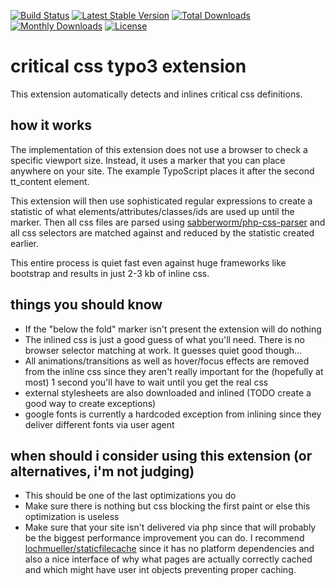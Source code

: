 [![Build Status](https://travis-ci.org/Nemo64/critical_css.svg?branch=master)](https://travis-ci.org/Nemo64/critical_css)
[![Latest Stable Version](https://poser.pugx.org/nemo64/critical_css/v/stable)](https://packagist.org/packages/nemo64/critical_css)
[![Total Downloads](https://poser.pugx.org/nemo64/critical_css/downloads)](https://packagist.org/packages/nemo64/critical_css)
[![Monthly Downloads](https://poser.pugx.org/nemo64/critical_css/d/monthly)](https://packagist.org/packages/nemo64/critical_css)
[![License](https://poser.pugx.org/nemo64/critical_css/license)](https://packagist.org/packages/nemo64/critical_css)

# critical css typo3 extension

This extension automatically detects and inlines critical css definitions.

## how it works

The implementation of this extension does not use a browser to check a specific viewport size.
Instead, it uses a marker that you can place anywhere on your site.
The example TypoScript places it after the second tt_content element.

This extension will then use sophisticated regular expressions to create a statistic
of what elements/attributes/classes/ids are used up until the marker.
Then all css files are parsed using [sabberworm/php-css-parser](https://github.com/sabberworm/PHP-CSS-Parser)
and all css selectors are matched against and reduced by the statistic created earlier. 

This entire process is quiet fast even against huge frameworks like bootstrap and results in just 2-3 kb of inline css.

## things you should know

- If the "below the fold" marker isn't present the extension will do nothing
- The inlined css is just a good guess of what you'll need. There is no browser selector matching at work. It guesses quiet good though...
- All animations/transitions as well as hover/focus effects are removed from the inline css since they aren't really important for the (hopefully at most) 1 second you'll have to wait until you get the real css 
- external stylesheets are also downloaded and inlined (TODO create a good way to create exceptions)
- google fonts is currently a hardcoded exception from inlining since they deliver different fonts via user agent

## when should i consider using this extension (or alternatives, i'm not judging)

- This should be one of the last optimizations you do
- Make sure there is nothing but css blocking the first paint or else this optimization is useless
- Make sure that your site isn't delivered via php since that will probably be the biggest performance improvement you can do. I recommend [lochmueller/staticfilecache](https://github.com/lochmueller/staticfilecache) since it has no platform dependencies and also a nice interface of why what pages are actually correctly cached and which might have user int objects preventing proper caching.

